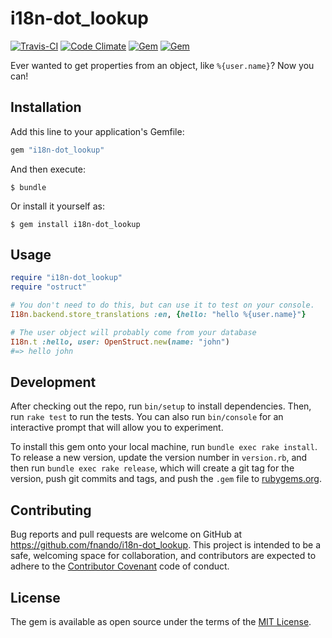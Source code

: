# i18n-dot_lookup

[![Travis-CI](https://travis-ci.org/fnando/i18n-dot_lookup.svg)](https://travis-ci.org/fnando/i18n-dot_lookup)
[![Code Climate](https://codeclimate.com/github/fnando/i18n-dot_lookup/badges/gpa.svg)](https://codeclimate.com/github/fnando/i18n-dot_lookup)
[![Gem](https://img.shields.io/gem/v/i18n-dot_lookup.svg)](https://rubygems.org/gems/i18n-dot_lookup)
[![Gem](https://img.shields.io/gem/dt/i18n-dot_lookup.svg)](https://rubygems.org/gems/i18n-dot_lookup)

Ever wanted to get properties from an object, like `%{user.name}`? Now you can!

## Installation

Add this line to your application's Gemfile:

```ruby
gem "i18n-dot_lookup"
```

And then execute:

    $ bundle

Or install it yourself as:

    $ gem install i18n-dot_lookup

## Usage

```ruby
require "i18n-dot_lookup"
require "ostruct"

# You don't need to do this, but can use it to test on your console.
I18n.backend.store_translations :en, {hello: "hello %{user.name}"}

# The user object will probably come from your database
I18n.t :hello, user: OpenStruct.new(name: "john")
#=> hello john
```

## Development

After checking out the repo, run `bin/setup` to install dependencies. Then, run
`rake test` to run the tests. You can also run `bin/console` for an interactive
prompt that will allow you to experiment.

To install this gem onto your local machine, run `bundle exec rake install`. To
release a new version, update the version number in `version.rb`, and then run
`bundle exec rake release`, which will create a git tag for the version, push
git commits and tags, and push the `.gem` file to
[rubygems.org](https://rubygems.org).

## Contributing

Bug reports and pull requests are welcome on GitHub at
https://github.com/fnando/i18n-dot_lookup. This project is intended to be a
safe, welcoming space for collaboration, and contributors are expected to adhere
to the [Contributor Covenant](http://contributor-covenant.org) code of conduct.

## License

The gem is available as open source under the terms of the
[MIT License](http://opensource.org/licenses/MIT).
